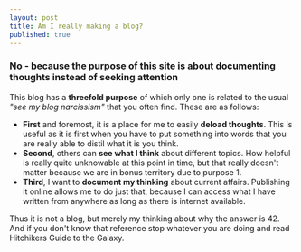 ```yaml
---
layout: post
title: Am I really making a blog?
published: true
---
```

### No - because the purpose of this site is about documenting thoughts instead of seeking attention

This blog has a **threefold purpose** of which only one is related to the usual _"see my blog narcissism"_ that you often find. These are as follows: 
- **First** and foremost, it is a place for me to easily **deload thoughts**. This is useful as it is first when you have to put something into words that you are really able to distil what it is you think. 
- **Second**, others can **see what I think** about different topics. How helpful is really quite unknowable at this point in time, but that really doesn't matter because we are in bonus territory due to purpose 1.
- **Third**, I want to **document my thinking** about current affairs. Publishing it online allows me to do just that, because I can access what I have written from anywhere as long as there is internet available.

Thus it is not a blog, but merely my thinking about why the answer is 42. And if you don't know that reference stop whatever you are doing and read Hitchikers Guide to the Galaxy.
